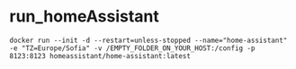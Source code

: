 # run_homeAssistant

```docker run --init -d --restart=unless-stopped --name="home-assistant" -e "TZ=Europe/Sofia" -v /EMPTY_FOLDER_ON_YOUR_HOST:/config -p 8123:8123 homeassistant/home-assistant:latest```
